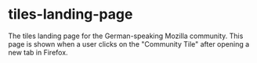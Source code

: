 # tiles-landing-page

The tiles landing page for the German-speaking Mozilla community. This page is shown when a user clicks on the "Community Tile" after opening a new tab in Firefox.


